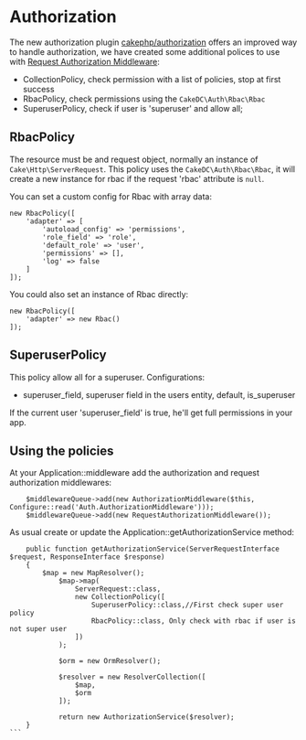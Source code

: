 Authorization
=============
The new authorization plugin [cakephp/authorization](https://github.com/cakephp/authorization/)
offers an improved way to handle authorization, we have created some additional polices to use
with [Request Authorization Middleware](https://github.com/cakephp/authorization/blob/master/src/Middleware/RequestAuthorizationMiddleware.php):

 - CollectionPolicy, check permission with a list of policies, stop at first success
 - RbacPolicy, check permissions using the `CakeDC\Auth\Rbac\Rbac`
 - SuperuserPolicy, check if user is 'superuser' and allow all;

RbacPolicy
----------
The resource must be and request object, normally an instance of `Cake\Http\ServerRequest`. This
policy uses the `CakeDC\Auth\Rbac\Rbac`, it will create a new instance for rbac if the request
'rbac' attribute is `null`.

You can set a custom config for Rbac with array data:

```
new RbacPolicy([
    'adapter' => [
        'autoload_config' => 'permissions',
        'role_field' => 'role',
        'default_role' => 'user',
        'permissions' => [],
        'log' => false
    ]
]);
```

You could also set an instance of Rbac directly:
```
new RbacPolicy([
    'adapter' => new Rbac()
]);
```

SuperuserPolicy
---------------
This policy allow all for a superuser. Configurations:
 - superuser_field, superuser field in the users entity, default, is_superuser

If the current user 'superuser_field' is true, he'll get full permissions in your app.

Using the policies
------------------

At your Application::middleware add the authorization and request authorization middlewares:
 
```
    $middlewareQueue->add(new AuthorizationMiddleware($this, Configure::read('Auth.AuthorizationMiddleware')));
    $middlewareQueue->add(new RequestAuthorizationMiddleware());
```

As usual create or update the Application::getAuthorizationService method:
   
````
    public function getAuthorizationService(ServerRequestInterface $request, ResponseInterface $response)
    {
        $map = new MapResolver();
            $map->map(
                ServerRequest::class,
                new CollectionPolicy([
                    SuperuserPolicy::class,//First check super user policy
                    RbacPolicy::class, Only check with rbac if user is not super user
                ])
            );
    
            $orm = new OrmResolver();
    
            $resolver = new ResolverCollection([
                $map,
                $orm
            ]);
    
            return new AuthorizationService($resolver);
    }     
```
